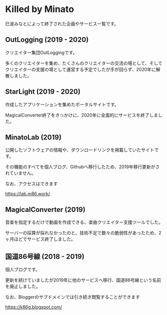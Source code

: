 # Killed by Minato

巳波みなとによって終了された企画やサービス一覧です。

## OutLogging (2019 - 2020)

クリエイター集団OutLoggingです。

多くのクリエイターを集め、たくさんのクリエイターの交流の場として、そしてクリエイターの支援の場として運営する予定でしたが手が回らず、2020年に解散しました。

## StarLight (2019 - 2020)

作成したアプリケーションを集めたポータルサイトです。

MagicalConverter終了をきっかけに、2020年に全面的にサービスを終了しました。

## MinatoLab (2019)

公開したソフトウェアの情報や、ダウンロードリンクを掲載していたサイトです。

その機能のすべてを個人ブログ、Githubへ移行したため、2019年移行更新がされていません。

なお、アクセスはできます

https://lab.m86.work/

## MagicalConverter (2019)

音楽を指定するだけで動画を作成できる、楽曲クリエイター支援ツールでした。

サーバーの採算が採れなかったのと、技術不足で数々の脆弱性があったため、2ヶ月ほどでサービス終了しました。

## 国道86号線 (2018 - 2019)

個人ブログです。

更新を続けていましたが2019年に他のサービスへ移行、国道86号線という名前を廃止しました。

なお、Bloggerのサブドメインでは引き続き閲覧することができます

https://k86g.blogspot.com/
